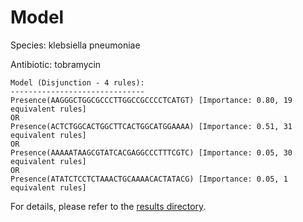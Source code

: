 
# Model

Species: klebsiella pneumoniae

Antibiotic: tobramycin

```
Model (Disjunction - 4 rules):
------------------------------
Presence(AAGGGCTGGCGCCCTTGGCCGCCCCTCATGT) [Importance: 0.80, 19 equivalent rules]
OR
Presence(ACTCTGGCACTGGCTTCACTGGCATGGAAAA) [Importance: 0.51, 31 equivalent rules]
OR
Presence(AAAAATAAGCGTATCACGAGGCCCTTTCGTC) [Importance: 0.05, 30 equivalent rules]
OR
Presence(ATATCTCCTCTAAACTGCAAAACACTATACG) [Importance: 0.05, 1 equivalent rules]

```

For details, please refer to the [results directory](../../../../../results/scm_b/klebsiella+pneumoniae/tobramycin/repeat_0/).

